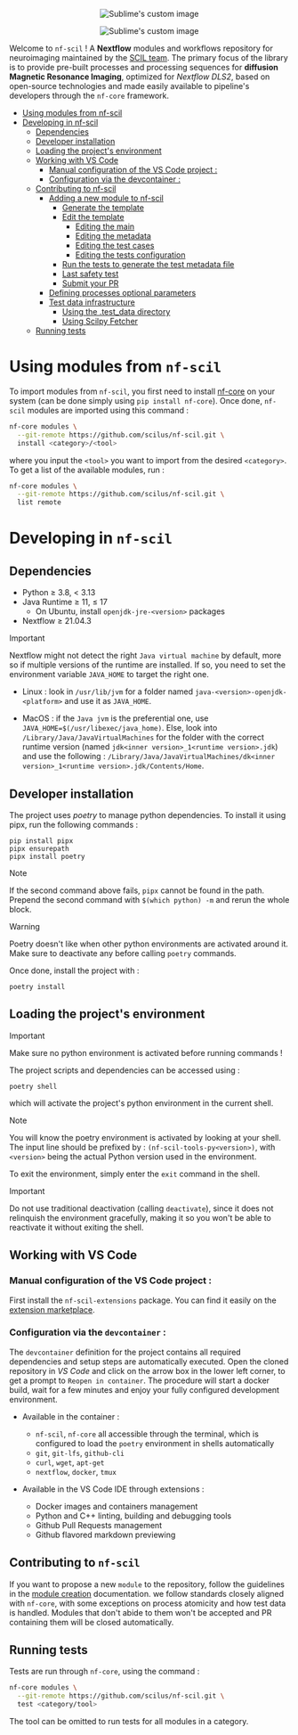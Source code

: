 <p align="center">
  <img src="docs/images/nf-scil_logo_light.png#gh-light-mode-only" alt="Sublime's custom image"/>
</p> <!-- omit in toc -->
<p align="center">
  <img src="docs/images/nf-scil_logo_dark.png#gh-dark-mode-only" alt="Sublime's custom image"/>
</p> <!-- omit in toc -->

Welcome to `nf-scil` ! A **Nextflow** modules and workflows repository for neuroimaging 
maintained by the [SCIL team](https://scil-documentation.readthedocs.io/en/latest/). The 
primary focus of the library is to provide pre-built processes and processing sequences for 
**diffusion Magnetic Resonance Imaging**, optimized for *Nextflow DLS2*, based on open-source 
technologies and made easily available to pipeline's developers through the `nf-core` 
framework.

* [Using modules from nf-scil](README.md#using-modules-from-nf-scil)
* [Developing in nf-scil](README.md#developing-in-nf-scil)
   * [Dependencies](README.md#dependencies)
   * [Developer installation](README.md#developer-installation)
   * [Loading the project's environment](README.md#loading-the-projects-environment)
   * [Working with VS Code](README.md#working-with-vs-code)
      * [Manual configuration of the VS Code project :](README.md#manual-configuration-of-the-vs-code-project-)
      * [Configuration via the devcontainer :](README.md#configuration-via-the-devcontainer-)
   * [Contributing to nf-scil](README.md#contributing-to-nf-scil)
      * [Adding a new module to nf-scil](docs/MODULE.md#adding-a-new-module-to-nf-scil)
         * [Generate the template](docs/MODULE.md#generate-the-template)
         * [Edit the template](docs/MODULE.md#edit-the-template)
            * [Editing the main](docs/MODULE.md#editing-modulesnf-scilcategorytoolmainnf-)
            * [Editing the metadata](docs/MODULE.md#editing--modulesnf-scilcategorytoolmetayml-)
            * [Editing the test cases](docs/MODULE.md#editing-testsmodulesnf-scilcategorytoolmainnf-)
            * [Editing the tests configuration](docs/MODULE.md#editing-testsmodulesnf-scilcategorytoolnextflowconfig-)
         * [Run the tests to generate the test metadata file](docs/MODULE.md#run-the-tests-to-generate-the-test-metadata-file)
         * [Last safety test](docs/MODULE.md#last-safety-test)
         * [Submit your PR](docs/MODULE.md#submit-your-pr)
      * [Defining processes optional parameters](docs/MODULE.md#defining-processes-optional-parameters)
      * [Test data infrastructure](docs/MODULE.md#test-data-infrastructure)
         * [Using the .test_data directory](docs/MODULE.md#using-the-test_data-directory)
         * [Using Scilpy Fetcher](docs/MODULE.md#using-scilpy-fetcher)
   * [Running tests](README.md#running-tests)

# Using modules from `nf-scil`

To import modules from `nf-scil`, you first need to install [nf-core](https://github.com/nf-core/tools) 
on your system (can be done simply using `pip install nf-core`). Once done, `nf-scil` 
modules are imported using this command :

```bash
nf-core modules \
  --git-remote https://github.com/scilus/nf-scil.git \
  install <category>/<tool>
```

where you input the `<tool>` you want to import from the desired `<category>`. To get 
a list of the available modules, run :

```bash
nf-core modules \
  --git-remote https://github.com/scilus/nf-scil.git \
  list remote
```

# Developing in `nf-scil`

## Dependencies

- Python &geq; 3.8, < 3.13
- Java Runtime &geq; 11, &leq; 17
  - On Ubuntu, install `openjdk-jre-<version>` packages
- Nextflow &geq; 21.04.3

> [!IMPORTANT]
> Nextflow might not detect the right `Java virtual machine` by default, more so if 
>  multiple versions of the runtime are installed. If so, you need to set the environment 
>  variable `JAVA_HOME` to target the right one.
> 
>  - Linux : look in `/usr/lib/jvm` for 
>    a folder named `java-<version>-openjdk-<platform>` and use it as `JAVA_HOME`.
>
>  - MacOS : if the `Java jvm` is the preferential one, use `JAVA_HOME=$(/usr/libexec/java_home)`. 
>    Else, look into `/Library/Java/JavaVirtualMachines` for the folder with the correct
>    runtime version (named `jdk<inner version>_1<runtime version>.jdk`) and use the
>    following : `/Library/Java/JavaVirtualMachines/dk<inner version>_1<runtime version>.jdk/Contents/Home`.

## Developer installation

The project uses *poetry* to manage python dependencies. To install it using pipx, 
run the following commands :

```
pip install pipx
pipx ensurepath
pipx install poetry
```

> [!NOTE]
> If the second command above fails, `pipx` cannot be found in the path. Prepend the 
  second command with `$(which python) -m` and rerun the whole block.

> [!WARNING]
> Poetry doesn't like when other python environments are activated around it. Make 
  sure to deactivate any before calling `poetry` commands.

Once done, install the project with : 

```
poetry install
```

## Loading the project's environment

> [!IMPORTANT]
> Make sure no python environment is activated before running commands !

The project scripts and dependencies can be accessed using :

```
poetry shell
```

which will activate the project's python environment in the current shell.

> [!NOTE]
> You will know the poetry environment is activated by looking at your shell. The 
  input line should be prefixed by : `(nf-scil-tools-py<version>)`, with `<version>` 
  being the actual Python version used in the environment.

To exit the environment, simply enter the `exit` command in the shell.

> [!IMPORTANT]
> Do not use traditional deactivation (calling `deactivate`), since it does not relinquish 
  the environment gracefully, making it so you won't be able to reactivate it without 
  exiting the shell.

## Working with VS Code

### Manual configuration of the VS Code project :

First install the `nf-scil-extensions` package. You can find it easily on the [extension 
marketplace](https://marketplace.visualstudio.com/items?itemName=AlexVCaron.nf-scil-extensions).

### Configuration via the `devcontainer` :

The `devcontainer` definition for the project contains all required dependencies and setup 
steps are automatically executed. Open the cloned repository in *VS Code* and click on the 
arrow box in the lower left corner, to get a prompt to `Reopen in container`. The procedure 
will start a docker build, wait for a few minutes and enjoy your fully configured development 
environment.

- Available in the container :
  - `nf-scil`, `nf-core` all accessible through the terminal, which is configured to load 
    the `poetry` environment in shells automatically
  - `git`, `git-lfs`, `github-cli`
  - `curl`, `wget`, `apt-get`
  - `nextflow`, `docker`, `tmux`

- Available in the VS Code IDE through extensions :
  - Docker images and containers management
  - Python and C++ linting, building and debugging tools
  - Github Pull Requests management
  - Github flavored markdown previewing

## Contributing to `nf-scil`

If you want to propose a new `module` to the repository, follow the guidelines in the 
[module creation](./docs/MODULE.md) documentation. we follow standards closely 
aligned with `nf-core`, with some exceptions on process atomicity and how test data is 
handled. Modules that don't abide to them won't be accepted and PR containing them will 
be closed automatically.

## Running tests

Tests are run through `nf-core`, using the command :

```bash
nf-core modules \
  --git-remote https://github.com/scilus/nf-scil.git \
  test <category/tool>
```

The tool can be omitted to run tests for all modules in a category.
